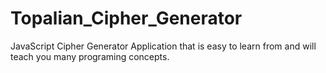 # Topalian_Cipher_Generator
JavaScript Cipher Generator Application that is easy to learn from and will teach you many programing concepts.
